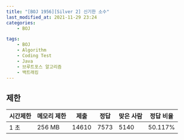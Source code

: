 ```yaml
---
title: "[BOJ 1956][Silver 2] 신기한 소수"
last_modified_at: 2021-11-29 23:24
categories:
    - BOJ

tags:
    - BOJ
    - Algorithm
    - Coding Test
    - Java
    - 브루트포스 알고리즘
    - 백트래킹
---
```

## 제한
|시간제한|메모리 제한|제출|정답|맞은 사람|정답 비율
|---|---|---|---|---|---
|1 초|	256 MB|14610|7573|5140|50.117%